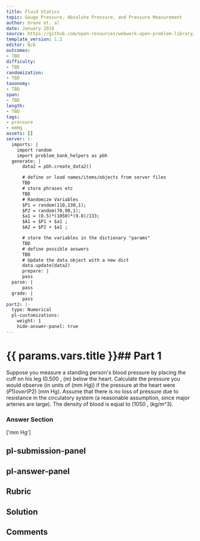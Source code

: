 ```yaml
---
title: Fluid Statics
topic: Gauge Pressure, Absolute Pressure, and Pressure Measurement
author: Urone et. al
date: January 2018
source: https://github.com/open-resources/webwork-open-problem-library/tree/master/Contrib/BrockPhysics/College_Physics_Urone/11.Fluid_Statics/NU_U17-11-06-005.pg
template_version: 1.2
editor: N/A
outcomes:
- TBD
difficulty:
- TBD
randomization:
- TBD
taxonomy:
- TBD
span:
- TBD
length:
- TBD
tags:
- pressure
- mmHg
assets: []
server: |-
  imports: |
    import random
    import problem_bank_helpers as pbh
  generate: |
      data2 = pbh.create_data2()

      # define or load names/items/objects from server files
      TBD
      # store phrases etc
      TBD
      # Randomize Variables
      $P1 = random(110,130,1);
      $P2 = random(70,90,1);
      $a1 = (0.5)*(1050)*(9.8)/133;
      $A1 = $P1 + $a1 ;
      $A2 = $P2 + $a1 ;

      # store the variables in the dictionary "params"
      TBD
      # define possible answers
      TBD
      # Update the data object with a new dict
      data.update(data2)
      prepare: |
      pass
  parse: |
      pass
  grade: |
      pass
part2: |-
  type: Numerical
  pl-customizations:
    weight: 1
    hide-answer-panel: true
---
```


# {{ params.vars.title }}## Part 1 
Suppose you measure a standing person's blood pressure by placing the cuff on his leg (0.500 , (m) below the heart. Calculate the pressure you would observe (in units of (mm Hg)) if the pressure at the heart were ($P1)  over ($P2) (mm Hg). Assume that there is no loss of pressure due to resistance in the circulatory system (a reasonable assumption, since major arteries are large). The density of blood is equal to (1050 , (kg/m^3). 


### Answer Section 
['mm Hg']

## pl-submission-panel 


## pl-answer-panel 


## Rubric 


## Solution 


## Comments 


